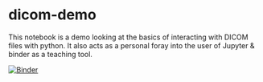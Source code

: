 # dicom-demo

This notebook is a demo looking at the basics of interacting with DICOM files with python. It also acts as a personal foray into the user of Jupyter & binder as a teaching tool.

[![Binder](https://mybinder.org/badge_logo.svg)](https://mybinder.org/v2/gh/alasdairrutherford/dicom-demo/HEAD?urlpath=https%3A%2F%2Fgithub.com%2Falasdairrutherford%2Fdicom-demo%2Fblob%2Fmain%2Fdicom-demo-notebook.ipynb)
